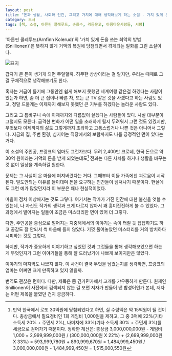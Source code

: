 ```yaml
---
layout: post
title: "돈과 생활, 사회와 인간, 그리고 가치에 대해 생각해보게 하는 소설 - 가치 있게 돈을 쓰는 최악의 방법"
category: 도서
tags: [책, 소설, 아른핀 콜레루드, 손화수, 리듬문고, 아름다운사람들, 서평]
---
```


'아른핀 콜레루드(Arnfinn Kolerud)'의
'가치 있게 돈을 쓰는 최악의 방법(Snillionen)'은
뜻하지 않게 거액의 복권에 당첨되면서 겪게되는 일화를 그린 소설이다.

![표지](https://lh3.googleusercontent.com/kBwNBY1Z6PSIAyZklEAZg8vGcSrmiTpjBJ96N2infJCQyLcNZL3BELfEiFKIt9AfKiiKpU9W9Kv2VA=s480)

갑자기 큰 돈이 생기게 되면 무얼할까.
허무한 상상이라는 걸 알지만, 우리는 때때로 그걸 구체적으로 생각해보기도 한다.

혹자는 거금이 들기에 그동안엔 쉽게 해보지 못했던 세계여행 같은걸 하겠다는 사람이 있는가 하면,
좀 더 큰 집이나 빠른 차, 또는 큰 TV 같은 것을 사겠다고 하는 사람도 있고,
정말 드물게는 이제까지 해보지 못했던 큰 기부를 하겠다는 놀라운 사람도 있다.

그리고 그 틈바구니 속에 이제까지와 다름없이 살겠다는 사람들이 있다.
사실 대부분이 그럴지도 모른다.
급격한 변화가 어떤 일을 초래하게 될지 두려워서 그런 것도 있겠지만,
무엇보다 이제까지의 삶도 그렇게까지 초라하고 고통스럽거나 나쁜 것은 아니어서 그렇다.
지금의 집, 주변 환경, 심지어는 직장에서의 보람까지도 나름 긍정적인 면이 있다는 거다.

이 소설의 주인공, 프랑크의 엄마도 그런가보다.
무려 2,400만 크로네, 한국 돈으로 약 30억 원이라는 거액의 돈을 받게 되었는데도[^1]
전과는 다른 사치를 하거나 생활을 바꾸는 것 없이 일상을 계속하길 원한다.

[^1]: 만약 한국에서 로또 30억원에 당첨되었다고 하면, 실 수령액은 약 15억원이 될 것이다. 총상금에서 필요경비인 1회 게임비 1,000원을 제하고, 그 중 3억에 22%(기타 소득세 20% + 주민세 2%), 나머지에 33%(기타 소득세 30% + 주민세 3%)를 세금으로 걷어가기 때문이다. 정확한 계산은: 총상금 3,000,000,000원 - 게임비 1,000 = 2,999,999,000원 / (300,000,000원 X 22%) + (2,699,999,000원 X 33%) = 593,999,780원 + 890,999,670원 = 1,484,999,450원 / 3,000,000,000원 - 1,484,999,450원 = 1,515,000,550원

문제는 그 사실이 온 마을에 퍼져버렸다는 거다.
그때부터 이들 가족에겐 괴로움이 시작된다.
말도안되는 이유를 들이대며 돈을 요구하는 인간들이 넘쳐나기 때문이다.
현실에도 그런 예가 많았던지라 이 부분은 꽤나 현실적이었다.

마을이 점차 이상해지는 것도 그렇다.
여기서는 작가가 가진 인간에 대한 불신을 엿볼 수 있는데,
나 자신도 작가의 생각과 크게 다르지 않아서 꽤 흥미진진하게 볼 수 있었다.
그 과정에서 벌어지는 일들이 조금은 미스터리한 면이 있어 더 그렇다.

다만, 주인공을 중심으로 벌어지는 지중해에서의 이야기는 속이 터질 듯 답답하기도 하고
공감도 잘 안되서 썩 마음에 들지 않았다.
기껏 풀어놓았던 미스터리를 거의 방치하다시피하는 것도 그렇다.

하지만, 작가가 중요하게 이야기하고 싶었던 것과
그것들을 통해 생각해보았으면 하는 게 무엇인지가
그런 이야기들을 통해 잘 드러났기에 나쁘게 보이지만은 않았다.

이야기의 마지막도 나쁘지 않다.
이 사건이 결국 무엇을 남겼는지를 생각하면,
프랑크의 엄마는 어쩌면 크게 만족하고 있지 않을까.

번역도 괜찮은 편이다.
다만, 제목은 쫌 긴가민가해서 고개를 갸우뚱하게 만든다.
원제인 Snillionen이 사전에서 검색되지 않는 걸 보면 저자가 만들어 낸 합성어인가 본데,
저자는 어떤 제목을 붙였던 건지 궁금하다.
